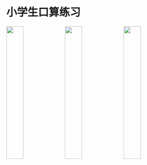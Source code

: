 # 小学生口算练习


<div>
<img src="https://raw.githubusercontent.com/JackieZheng/xxks.Jackie.wApp/master/pages/images/demo1.6.1.png" width="30%">
<img src="https://raw.githubusercontent.com/JackieZheng/xxks.Jackie.wApp/master/pages/images/demo1.6.2.png" width="30%">
<img src="https://raw.githubusercontent.com/JackieZheng/xxks.Jackie.wApp/master/pages/images/demo1.6.3.png" width="30%">
</div>
